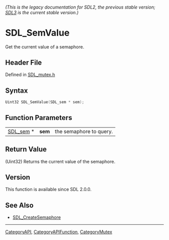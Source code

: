 ###### (This is the legacy documentation for SDL2, the previous stable version; [SDL3](https://wiki.libsdl.org/SDL3/) is the current stable version.)
# SDL_SemValue

Get the current value of a semaphore.

## Header File

Defined in [SDL_mutex.h](https://github.com/libsdl-org/SDL/blob/SDL2/include/SDL_mutex.h)

## Syntax

```c
Uint32 SDL_SemValue(SDL_sem * sem);
```

## Function Parameters

|                      |         |                         |
| -------------------- | ------- | ----------------------- |
| [SDL_sem](SDL_sem) * | **sem** | the semaphore to query. |

## Return Value

(Uint32) Returns the current value of the semaphore.

## Version

This function is available since SDL 2.0.0.

## See Also

- [SDL_CreateSemaphore](SDL_CreateSemaphore)

----
[CategoryAPI](CategoryAPI), [CategoryAPIFunction](CategoryAPIFunction), [CategoryMutex](CategoryMutex)

